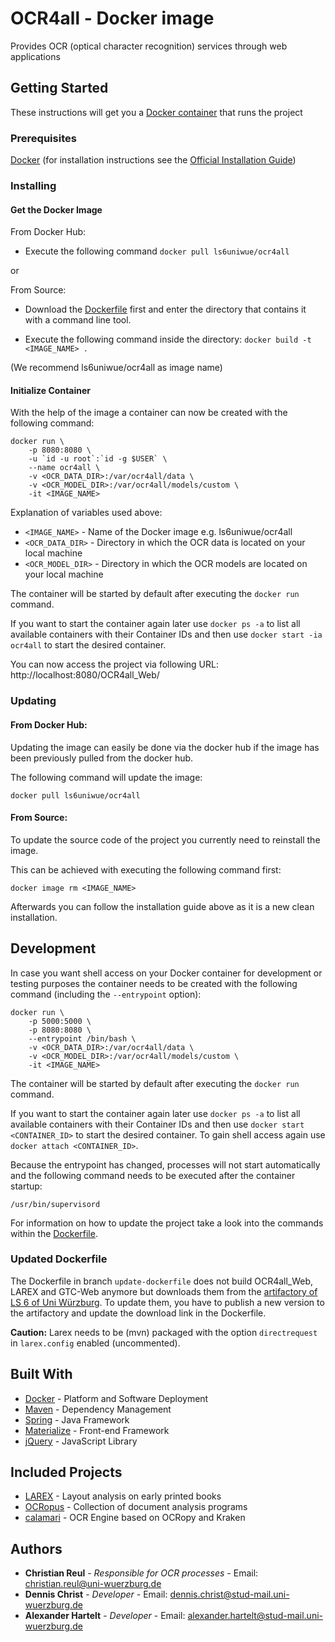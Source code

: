 # OCR4all - Docker image 

Provides OCR (optical character recognition) services through web applications

## Getting Started

These instructions will get you a [Docker container](https://www.docker.com/what-container) that runs the project

### Prerequisites

[Docker](https://www.docker.com) (for installation instructions see the [Official Installation Guide](https://docs.docker.com/install/))

### Installing

#### Get the Docker Image
From Docker Hub:
* Execute the following command ```docker pull ls6uniwue/ocr4all```

or

From Source:
* Download the [Dockerfile](Dockerfile) first and enter the directory that contains it with a command line tool.

* Execute the following command inside the directory: ``` docker build -t <IMAGE_NAME> . ``` 

(We recommend ls6uniwue/ocr4all as image name)

#### Initialize Container
With the help of the image a container can now be created with the following command:
```
docker run \
    -p 8080:8080 \
    -u `id -u root`:`id -g $USER` \
    --name ocr4all \
    -v <OCR_DATA_DIR>:/var/ocr4all/data \
    -v <OCR_MODEL_DIR>:/var/ocr4all/models/custom \
    -it <IMAGE_NAME>
```

Explanation of variables used above:
* `<IMAGE_NAME>` - Name of the Docker image e.g. ls6uniwue/ocr4all
* `<OCR_DATA_DIR>` - Directory in which the OCR data is located on your local machine
* `<OCR_MODEL_DIR>` - Directory in which the OCR models are located on your local machine

The container will be started by default after executing the `docker run` command.

If you want to start the container again later use `docker ps -a` to list all available containers with their Container IDs and then use `docker start -ia ocr4all` to start the desired container.

You can now access the project via following URL: http://localhost:8080/OCR4all_Web/

### Updating
#### From Docker Hub:

Updating the image can easily be done via the docker hub if the image has been previously pulled from the docker hub.

The following command will update the image:
```
docker pull ls6uniwue/ocr4all
```

#### From Source:

To update the source code of the project you currently need to reinstall the image.

This can be achieved with executing the following command first:
```
docker image rm <IMAGE_NAME>
```
Afterwards you can follow the installation guide above as it is a new clean installation.

## Development

In case you want shell access on your Docker container for development or testing purposes the container needs to be created with the following command (including the `--entrypoint` option):
```
docker run \
    -p 5000:5000 \
    -p 8080:8080 \
    --entrypoint /bin/bash \
    -v <OCR_DATA_DIR>:/var/ocr4all/data \
    -v <OCR_MODEL_DIR>:/var/ocr4all/models/custom \
    -it <IMAGE_NAME>
```

The container will be started by default after executing the `docker run` command.

If you want to start the container again later use `docker ps -a` to list all available containers with their Container IDs and then use `docker start <CONTAINER_ID>` to start the desired container. To gain shell access again use `docker attach <CONTAINER_ID>`.

Because the entrypoint has changed, processes will not start automatically and the following command needs to be executed after the container startup:
```
/usr/bin/supervisord
```

For information on how to update the project take a look into the commands within the [Dockerfile](Dockerfile).

### Updated Dockerfile

The Dockerfile in branch `update-dockerfile` does not build OCR4all_Web, LAREX and GTC-Web anymore but downloads them 
from the [artifactory of LS 6 of Uni Würzburg](http://artifactory-ls6.informatik.uni-wuerzburg.de/artifactory/webapp/#/home).
To update them, you have to publish a new version to the artifactory and update the download link in the Dockerfile.

**Caution:** Larex needs to be (mvn) packaged with the option `directrequest` in `larex.config` enabled (uncommented).

## Built With

* [Docker](https://www.docker.com) - Platform and Software Deployment
* [Maven](https://maven.apache.org/) - Dependency Management
* [Spring](https://spring.io/) - Java Framework
* [Materialize](http://materializecss.com/) - Front-end Framework
* [jQuery](https://jquery.com/) - JavaScript Library

## Included Projects

* [LAREX](https://github.com/chreul/LAREX) - Layout analysis on early printed books
* [OCRopus](https://github.com/tmbdev/ocropy) - Collection of document analysis programs
* [calamari](https://github.com/ChWick/calamari) - OCR Engine based on OCRopy and Kraken

## Authors

* **Christian Reul** - *Responsible for OCR processes* - Email: christian.reul@uni-wuerzburg.de
* **Dennis Christ** - *Developer* - Email: dennis.christ@stud-mail.uni-wuerzburg.de
* **Alexander Hartelt** - *Developer* - Email: alexander.hartelt@stud-mail.uni-wuerzburg.de
